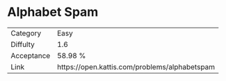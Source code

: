 # Alphabet Spam

<table>
    <tr>
        <td>Category</td>
        <td>Easy</td>
    </tr>
    <tr>
        <td>Diffulty</td>
        <td>1.6</td>
    </tr>
    <tr>
        <td>Acceptance</td>
        <td>58.98 %</td>
    </tr>
    <tr>
        <td>Link</td>
        <td>https://open.kattis.com/problems/alphabetspam</td>
    </tr>
</table>